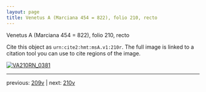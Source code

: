 ```yaml
---
layout: page
title: Venetus A (Marciana 454 = 822), folio 210, recto
---
```


Venetus A (Marciana 454 = 822), folio 210, recto

Cite this object as `urn:cite2:hmt:msA.v1:210r`.  The full image is linked to a citation tool you can use to cite regions of the image.

[![VA210RN_0381](http://www.homermultitext.org/iipsrv?IIIF=/project/homer/pyramidal/deepzoom/hmt/vaimg/2017a/VA210RN_0381.tif/full/800,/0/default.jpg)](http://www.homermultitext.org/ict2/?urn=urn:cite2:hmt:vaimg.2017a:VA210RN_0381) 

---

previous:  [209v](../209v/) | next: [210v](../210v/)